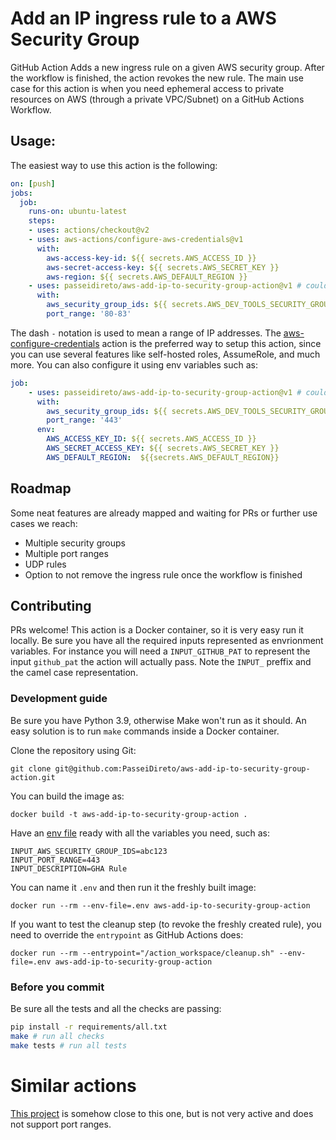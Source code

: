 # Add an IP ingress rule to a AWS Security Group

GitHub Action Adds a new ingress rule on a given AWS security group. After the workflow is finished, the action revokes the new rule. The main
use case for this action is when you need ephemeral access to private resources on AWS (through a private VPC/Subnet) on a GitHub Actions Workflow.


## Usage:
The easiest way to use this action is the following:
```yaml 
on: [push]
jobs:
  job:
    runs-on: ubuntu-latest
    steps:
    - uses: actions/checkout@v2
    - uses: aws-actions/configure-aws-credentials@v1
      with:
        aws-access-key-id: ${{ secrets.AWS_ACCESS_ID }}
        aws-secret-access-key: ${{ secrets.AWS_SECRET_KEY }}
        aws-region: ${{ secrets.AWS_DEFAULT_REGION }}
    - uses: passeidireto/aws-add-ip-to-security-group-action@v1 # could be @main
      with:
        aws_security_group_ids: ${{ secrets.AWS_DEV_TOOLS_SECURITY_GROUP_ID }}
        port_range: '80-83'

```

The dash `-` notation is used to mean a range of IP addresses. The [aws-configure-credentials](https://github.com/aws-actions/configure-aws-credentials) action is the preferred way to 
setup this action, since you can use several features like self-hosted roles, AssumeRole, and much more. You can also configure it
using env variables such as:

```yaml
job:
    - uses: passeidireto/aws-add-ip-to-security-group-action@v1 # could be @main
      with:
        aws_security_group_ids: ${{ secrets.AWS_DEV_TOOLS_SECURITY_GROUP_ID }}
        port_range: '443'
      env:
        AWS_ACCESS_KEY_ID: ${{ secrets.AWS_ACCESS_ID }}
        AWS_SECRET_ACCESS_KEY: ${{ secrets.AWS_SECRET_KEY }}
        AWS_DEFAULT_REGION:  ${{secrets.AWS_DEFAULT_REGION}}
```

## Roadmap
Some neat features are already mapped and waiting for PRs or further use cases we reach:

- Multiple security groups
- Multiple port ranges
- UDP rules
- Option to not remove the ingress rule once the workflow is finished
## Contributing

PRs welcome! This action is a Docker container, so it is very easy run it locally. Be sure you have all the required inputs represented as envrionment variables. For instance you will need a `INPUT_GITHUB_PAT` to represent the input `github_pat` the action will actually pass. Note the `INPUT_` preffix and the camel case representation.

### Development guide
Be sure you have Python 3.9, otherwise Make won't run as it should. An easy solution is to run `make` commands inside a Docker container.

Clone the repository using Git:
```shell script
git clone git@github.com:PasseiDireto/aws-add-ip-to-security-group-action.git
```

You can build the image as:

```shell script
docker build -t aws-add-ip-to-security-group-action .
```

Have an [env file](https://docs.docker.com/engine/reference/commandline/run/#set-environment-variables--e---env---env-file) ready with all the variables you need, such as:

```shell script
INPUT_AWS_SECURITY_GROUP_IDS=abc123
INPUT_PORT_RANGE=443
INPUT_DESCRIPTION=GHA Rule

```

You can name it `.env` and then run it the freshly built image:

```shell script
docker run --rm --env-file=.env aws-add-ip-to-security-group-action
```

If you want to test the cleanup step (to revoke the freshly created rule), you need to override the `entrypoint` as GitHub Actions does:

```shell script
docker run --rm --entrypoint="/action_workspace/cleanup.sh" --env-file=.env aws-add-ip-to-security-group-action
```

### Before you commit

Be sure all the tests and all the checks are passing:
```sh
pip install -r requirements/all.txt
make # run all checks
make tests # run all tests

```


# Similar actions

[This project](https://github.com/sohelamin/aws-security-group-add-ip-action) is somehow close to this one, but is not very active and does not support port ranges.
